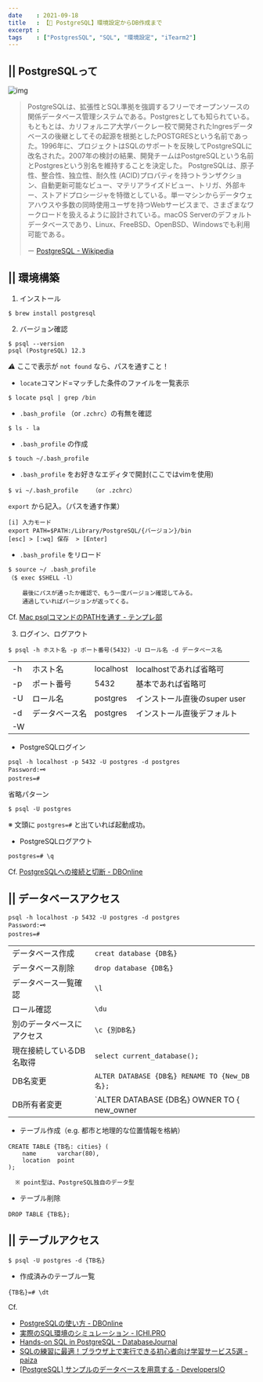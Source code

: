 ```yaml
---
date    : 2021-09-18
title   : 【🐘 PostgreSQL】環境設定からDB作成まで
excerpt :
tags    : ["PostgresSQL", "SQL", "環境設定", "iTearm2"]
---
```


## || PostgreSQLって
![img](http://road-to-tennis.sakura.ne.jp/circles/wp-content/uploads/2018/01/postgresql-logo.png)
> PostgreSQLは、拡張性とSQL準拠を強調するフリーでオープンソースの関係データベース管理システムである。Postgresとしても知られている。もともとは、カリフォルニア大学バークレー校で開発されたIngresデータベースの後継としてその起源を根拠としたPOSTGRESという名前であった。1996年に、プロジェクトはSQLのサポートを反映してPostgreSQLに改名された。2007年の検討の結果、開発チームはPostgreSQLという名前とPostgresという別名を維持することを決定した。
>PostgreSQLは、原子性、整合性、独立性、耐久性 (ACID)プロパティを持つトランザクション、自動更新可能なビュー、マテリアライズドビュー、トリガ、外部キー、ストアドプロシージャを特徴としている。単一マシンからデータウェアハウスや多数の同時使用ユーザを持つWebサービスまで、さまざまなワークロードを扱えるように設計されている。macOS Serverのデフォルトデータベースであり、Linux、FreeBSD、OpenBSD、Windowsでも利用可能である。
>
> ー [PostgreSQL - Wikipedia](https://ja.wikipedia.org/wiki/PostgreSQL)


## || 環境構築
1. インストール
```shell
$ brew install postgresql
```

2. バージョン確認
```shell
$ psql --version
psql (PostgreSQL) 12.3
```

*⚠︎* ここで表示が `not found` なら、パスを通すこと！
* `locate`コマンド=マッチした条件のファイルを一覧表示
```shell
$ locate psql | grep /bin
```
*  `.bash_profile` （or `.zchrc`）の有無を確認
```shell
$ ls - la
```
* `.bash_profile` の作成
```shell
$ touch ~/.bash_profile
```
* `.bash_profile` をお好きなエディタで開封(ここではvimを使用)
```shell
$ vi ~/.bash_profile    （or .zchrc）
```
`export` から記入。（パスを通す作業）
```shell
[i] 入力モード
export PATH=$PATH:/Library/PostgreSQL/{バージョン}/bin
[esc] > [:wq] 保存  > [Enter]
```
* `.bash_profile` をリロード
```shell
$ source ~/ .bash_profile
（$ exec $SHELL -l）
```
        最後にパスが通ったか確認で、もう一度バージョン確認してみる。
        通過していればバージョンが返ってくる。
Cf. [Mac psqlコマンドのPATHを通す - テンプレ部](https://awesomecatsis.com/mac-psql-path/)

3. ログイン、ログアウト
```shell
$ psql -h ホスト名 -p ポート番号(5432) -U ロール名 -d データベース名
```
|||||
|-|-|-|-|
|-h|ホスト名|localhost|localhostであれば省略可|
|-p|ポート番号|5432|基本であれば省略可|
|-U|ロール名|postgres|インストール直後のsuper user|
|-d|データベース名|postgres|インストール直後デフォルト|
|-W||||

* PostgreSQLログイン
```SHELL
psql -h localhost -p 5432 -U postgres -d postgres
Password:🗝
postres=#
```
省略パターン
```shell
$ psql -U postgres
```
※ 文頭に `postgres=#` と出ていれば起動成功。

* PostgreSQLログアウト
```shell
postgres=# \q
```


Cf. [PostgreSQLへの接続と切断 - DBOnline](https://www.dbonline.jp/postgresql/connect/index2.html)


## || データベースアクセス
```SHELL
psql -h localhost -p 5432 -U postgres -d postgres
Password:🗝
postres=#
```

|||
|-|-|
|データベース作成|`creat database {DB名}` |
|データベース削除|`drop database {DB名}` |
|データベース一覧確認|`\l` |
|ロール確認|`\du` |
|別のデータベースにアクセス|`\c {別DB名}`|
|現在接続しているDB名取得|`select current_database();`|
|DB名変更|`ALTER DATABASE {DB名} RENAME TO {New_DB名};`|
|DB所有者変更|`ALTER DATABASE {DB名} OWNER TO { new_owner | CURRENT_USER | SESSION_USER };`|

* テーブル作成（e.g. 都市と地理的な位置情報を格納）
```shell
CREATE TABLE {TB名: cities} (
    name      varchar(80),
    location  point
);
```
      ※ point型は、PostgreSQL独自のデータ型

* テーブル削除
```shell
DROP TABLE {TB名};
```


## || テーブルアクセス
```shell
$ psql -U postgres -d {TB名}
```

* 作成済みのテーブル一覧
```shell
{TB名}=# \dt
```





Cf.
* [PostgreSQLの使い方 - DBOnline](https://www.dbonline.jp/postgresql/#section_ini)
* [実際のSQL環境のシミュレーション - ICHI.PRO](https://ichi.pro/jissai-no-sql-kankyo-no-shimyure-shon-109368380962734)
* [Hands-on SQL in PostgreSQL - DatabaseJournal](https://www.databasejournal.com/features/postgresql/hands-on-sql-in-postgresql.html)
* [SQLの練習に最適！ブラウザ上で実行できる初心者向け学習サービス5選 - paiza](https://paiza.hatenablog.com/entry/2019/12/22/SQL%E3%81%AE%E7%B7%B4%E7%BF%92%E3%81%AB%E6%9C%80%E9%81%A9%EF%BC%81%E3%83%96%E3%83%A9%E3%82%A6%E3%82%B6%E4%B8%8A%E3%81%A7%E5%AE%9F%E8%A1%8C%E3%81%A7%E3%81%8D%E3%82%8B%E5%88%9D%E5%BF%83%E8%80%85%E5%90%91)
* [[PostgreSQL] サンプルのデータベースを用意する - DevelopersIO](https://dev.classmethod.jp/articles/postgresql-create-sample-database/)
